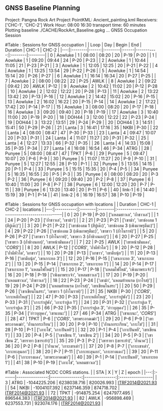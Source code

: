 ## GNSS Baseline Planning

Project:   Pangna Rock Art Project
PointKML:  Ancient_painting.kml
Receivers:  ['CHC-1', 'CHC-2']
Work Hour:  08:00 16:30
transport time:  60 minutes
Plotting baseline ./CACHE/RockArt_Baseline.gpkg ...
 GNSS Occupation Session 

#Table : Sessions for GNSS occupation 
|    | Loop    |   Day | Begin   | End   |   Duration | CHC-1   | CHC-2   |
|---:|:--------|------:|:--------|:------|-----------:|:--------|:--------|
|  0 | Aowluke |     1 | 08:00   | 08:20 |         20 | P-19    | P-20    |
|  1 | Aowluke |     1 | 09:20   | 09:44 |         24 | P-20    | P-23    |
|  2 | Aowluke |     1 | 10:44   | 11:05 |         21 | P-23    | P-21    |
|  3 | Aowluke |     1 | 12:05   | 12:25 |         20 | P-21    | P-22    |
|  4 | Aowluke |     1 | 13:25   | 13:54 |         29 | P-22    | P-26    |
|  5 | Aowluke |     1 | 14:54   | 15:14 |         20 | P-26    | P-27    |
|  6 | Aowluke |     1 | 16:14   | 16:34 |         20 | P-27    | P-25    |
|  7 | Aowluke |     2 | 08:00   | 08:22 |         22 | P-25    | AWLK    |
|  8 | Aowluke |     2 | 09:22   | 09:42 |         20 | AWLK    | P-12    |
|  9 | Aowluke |     2 | 10:42   | 11:02 |         20 | P-12    | P-28    |
| 10 | Aowluke |     2 | 12:02   | 12:22 |         20 | P-28    | P-13    |
| 11 | Aowluke |     2 | 13:22   | 13:42 |         20 | P-13    | P-16    |
| 12 | Aowluke |     2 | 14:42   | 15:02 |         20 | P-16    | P-15    |
| 13 | Aowluke |     2 | 16:02   | 16:22 |         20 | P-15    | P-14    |
| 14 | Aowluke |     2 | 17:22   | 17:42 |         20 | P-14    | P-17    |
| 15 | Aowluke |     3 | 08:00   | 08:20 |         20 | P-17    | P-18    |
| 16 | Aowluke |     3 | 09:20   | 09:40 |         20 | P-18    | P-19    |
| 17 | Aowluke |     3 | 10:40   | 11:00 |         20 | P-19    | P-20    |
| 18 | DOH44   |     3 | 12:00   | 12:22 |         22 | P-23    | P-24    |
| 19 | DOH44   |     3 | 13:22   | 13:51 |         29 | P-24    | P-29    |
| 20 | DOH44   |     3 | 14:51   | 15:41 |         50 | P-29    | P-26    |
| 21 | Lanta   |     3 | 16:41   | 17:16 |         35 | NKBI    | P-30    |
| 22 | Lanta   |     4 | 08:00   | 08:47 |         47 | P-30    | P-33    |
| 23 | Lanta   |     4 | 09:47   | 10:07 |         20 | P-33    | P-31    |
| 24 | Lanta   |     4 | 11:07   | 11:27 |         20 | P-31    | P-32    |
| 25 | Lanta   |     4 | 12:27   | 13:33 |         66 | P-32    | P-35    |
| 26 | Lanta   |     4 | 14:33   | 15:08 |         35 | P-35    | P-34    |
| 27 | Lanta   |     4 | 16:08   | 16:54 |         46 | P-34    | ATRG    |
| 28 | Punyee  |     5 | 08:00   | 08:47 |         47 | TPKT    | P-6     |
| 29 | Punyee  |     5 | 09:47   | 10:07 |         20 | P-6     | P-9     |
| 30 | Punyee  |     5 | 11:07   | 11:27 |         20 | P-9     | P-10    |
| 31 | Punyee  |     5 | 12:27   | 12:55 |         28 | P-10    | P-1     |
| 32 | Punyee  |     5 | 13:55   | 14:15 |         20 | P-1     | P-4     |
| 33 | Punyee  |     5 | 15:15   | 15:35 |         20 | P-4     | P-5     |
| 34 | Punyee  |     5 | 16:35   | 16:55 |         20 | P-5     | P-3     |
| 35 | Punyee  |     6 | 08:00   | 08:20 |         20 | P-3     | P-2     |
| 36 | Punyee  |     6 | 09:20   | 09:40 |         20 | P-2     | P-8     |
| 37 | Punyee  |     6 | 10:40   | 11:00 |         20 | P-8     | P-7     |
| 38 | Punyee  |     6 | 12:00   | 12:20 |         20 | P-7     | P-11    |
| 39 | Punyee  |     6 | 13:20   | 13:40 |         20 | P-11    | P-6     |
| 40 | link-1  |     6 | 14:40   | 15:19 |         39 | P-1     | P-14    |
| 41 | link-2  |     6 | 16:19   | 16:57 |         38 | P-10    | P-19    |


#Table : Sessions for GNSS occupation with locations
|    |   Duration | CHC-1   | CHC-2   | locations                                         |
|---:|-----------:|:--------|:--------|:--------------------------------------------------|
|  0 |         20 | P-19    | P-20    | ['แหลมชาวเล', 'ถ้ำชาวเล']                          |
|  1 |         24 | P-20    | P-23    | ['ถ้ำชาวเล', 'เขาม้า']                              |
|  2 |         21 | P-23    | P-21    | ['เขาม้า', 'เขาช่องลม 1 (สีปูเต๊ะ)']                   |
|  3 |         20 | P-21    | P-22    | ['เขาช่องลม 1 (สีปูเต๊ะ)', 'เขาช่องลม 3 (เพิงผาพรุตีมะ)'] |
|  4 |         29 | P-22    | P-26    | ['เขาช่องลม 3 (เพิงผาพรุตีมะ)', 'เขาขาว 1 (ถ้ำโนราห์)'] |
|  5 |         20 | P-26    | P-27    | ['เขาขาว 1 (ถ้ำโนราห์)', 'เขาขาว 3 (ถ้ำช้างนอก)']     |
|  6 |         20 | P-27    | P-25    | ['เขาขาว 3 (ถ้ำช้างนอก)', 'เขาหน้ามันแดง']            |
|  7 |         22 | P-25    | AWLK    | ['เขาหน้ามันแดง', '*CORS*']                         |
|  8 |         20 | AWLK    | P-12    | ['*CORS*', 'ถ้ำผีหัวโต']                             |
|  9 |         20 | P-12    | P-28    | ['ถ้ำผีหัวโต', 'ผาขาว']                              |
| 10 |         20 | P-28    | P-13    | ['ผาขาว', 'เขาตีบนุ้ย']                              |
| 11 |         20 | P-13    | P-16    | ['เขาตีบนุ้ย', 'เขาเกาะยอ 3']                        |
| 12 |         20 | P-16    | P-15    | ['เขาเกาะยอ 3', 'เขาเกาะยอ 2']                    |
| 13 |         20 | P-15    | P-14    | ['เขาเกาะยอ 2', 'เขาเกาะยอ 1']                    |
| 14 |         20 | P-14    | P-17    | ['เขาเกาะยอ 1', 'แหลมไฟไหม้']                      |
| 15 |         20 | P-17    | P-18    | ['แหลมไฟไหม้', 'เพิงผาพระเจ้า']                      |
| 16 |         20 | P-18    | P-19    | ['เพิงผาพระเจ้า', 'แหลมชาวเล']                      |
| 17 |         20 | P-19    | P-20    | ['แหลมชาวเล', 'ถ้ำชาวเล']                          |
| 18 |         22 | P-23    | P-24    | ['เขาม้า', 'แหลมท้ายแรด (กาโรส)']                   |
| 19 |         29 | P-24    | P-29    | ['แหลมท้ายแรด (กาโรส)', 'เขาเขียนในสระ']            |
| 20 |         50 | P-29    | P-26    | ['เขาเขียนในสระ', 'เขาขาว 1 (ถ้ำโนราห์)']            |
| 21 |         35 | NKBI    | P-30    | ['*CORS*', 'เกาะหลักใหญ่']                          |
| 22 |         47 | P-30    | P-33    | ['เกาะหลักใหญ่', 'เกาะร่าปูพัง']                       |
| 23 |         20 | P-33    | P-31    | ['เกาะร่าปูพัง', 'เกาะร่าปูเล 1']                      |
| 24 |         20 | P-31    | P-32    | ['เกาะร่าปูเล 1', 'เกาะร่าปูเล 3']                    |
| 25 |         66 | P-32    | P-35    | ['เกาะร่าปูเล 3', 'อ่าวบุญคง']                        |
| 26 |         35 | P-35    | P-34    | ['อ่าวบุญคง', 'เขาแบนะ']                            |
| 27 |         46 | P-34    | ATRG    | ['เขาแบนะ', '*CORS*']                             |
| 28 |         47 | TPKT    | P-6     | ['*CORS*', 'เขาพระอาดเฒ่า']                        |
| 29 |         20 | P-6     | P-9     | ['เขาพระอาดเฒ่า', 'ถ้ำนกกระเรียน']                   |
| 30 |         20 | P-9     | P-10    | ['ถ้ำนกกระเรียน', 'เกาะไข่']                         |
| 31 |         28 | P-10    | P-1     | ['เกาะไข่', 'เกาะปันหยี']                            |
| 32 |         20 | P-1     | P-4     | ['เกาะปันหยี', 'เขาเขียน 1']                         |
| 33 |         20 | P-4     | P-5     | ['เขาเขียน 1', 'เขาเขียน 2']                        |
| 34 |         20 | P-5     | P-3     | ['เขาเขียน 2', 'เขารายา (เขาระย้า)']                |
| 35 |         20 | P-3     | P-2     | ['เขารายา (เขาระย้า)', 'ถ้ำนาค']                    |
| 36 |         20 | P-2     | P-8     | ['ถ้ำนาค', 'เกาะเขาเต่า']                           |
| 37 |         20 | P-8     | P-7     | ['เกาะเขาเต่า', 'เกาะทะลุนอก']                      |
| 38 |         20 | P-7     | P-11    | ['เกาะทะลุนอก', 'เกาะยางแดง']                      |
| 39 |         20 | P-11    | P-6     | ['เกาะยางแดง', 'เขาพระอาดเฒ่า']                    |
| 40 |         39 | P-1     | P-14    | ['เกาะปันหยี', 'เขาเกาะยอ 1']                       |
| 41 |         38 | P-10    | P-19    | ['เกาะไข่', 'แหลมชาวเล']                           |

#Table : Associated NCDC CORS stations.
|    | STA   |               X |               Y |               Z | epoch            |
|---:|:------|----------------:|----------------:|----------------:|:-----------------|
|  3 | ATRG  |    -1044225.206 |     6238038.716 |      820026.993 | ITRF2014@2021.93 |
| 54 | NKBI  |    -1004107.392 |     6237146.359 |      874718.702 | ITRF2014@2021.93 |
| 72 | TPKT  |     -914875.254 |     6247977.495 |      896544.383 | ITRF2014@2021.93 |
| 82 | AWLK  |     -956898.469 |     6237553.731 |      923074.176 | ITRF2014@2021.93 |

